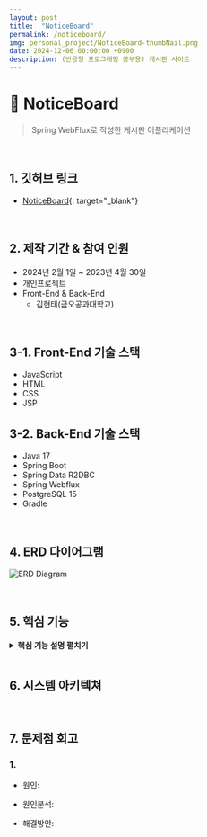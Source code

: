 ```yaml
---
layout: post
title:  "NoticeBoard"
permalink: /noticeboard/
img: personal_project/NoticeBoard-thumbNail.png
date: 2024-12-06 00:00:00 +0900
description: (반응형 프로그래밍 공부용) 게시판 사이트
---
```


# :pushpin: NoticeBoard
> Spring WebFlux로 작성한 게시판 어플리케이션

<br>

## 1. 깃허브 링크
- [NoticeBoard](https://github.com/kimgusxo/NoticeBoard){: target="_blank"}

<br>

## 2. 제작 기간 & 참여 인원
- 2024년 2월 1일 ~ 2023년 4월 30일
- 개인프로젝트
- Front-End & Back-End
  - 김현태(금오공과대학교)

<br>

## 3-1. Front-End 기술 스택
- JavaScript
- HTML
- CSS
- JSP

## 3-2. Back-End 기술 스택
- Java 17
- Spring Boot
- Spring Data R2DBC
- Spring Webflux
- PostgreSQL 15
- Gradle

<br>

## 4. ERD 다이어그램
![ERD Diagram]()

<br>

## 5. 핵심 기능
<details>
<summary><b>핵심 기능 설명 펼치기</b></summary>
<div markdown="1">

</div>
</details>

<br>

## 6. 시스템 아키텍쳐

<br>

## 7. 문제점 회고
### 1.
- 원인:

- 원인분석: 

- 해결방안: